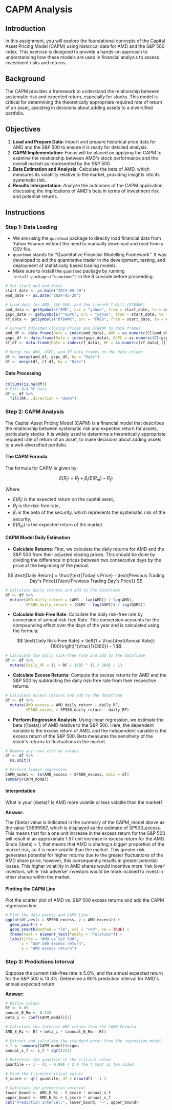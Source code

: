 
# CAPM Analysis

## Introduction

In this assignment, you will explore the foundational concepts of the Capital Asset Pricing Model (CAPM) using historical data for AMD and the S&P 500 index. This exercise is designed to provide a hands-on approach to understanding how these models are used in financial analysis to assess investment risks and returns.

## Background

The CAPM provides a framework to understand the relationship between systematic risk and expected return, especially for stocks. This model is critical for determining the theoretically appropriate required rate of return of an asset, assisting in decisions about adding assets to a diversified portfolio.

## Objectives

1. **Load and Prepare Data:** Import and prepare historical price data for AMD and the S&P 500 to ensure it is ready for detailed analysis.
2. **CAPM Implementation:** Focus will be placed on applying the CAPM to examine the relationship between AMD's stock performance and the overall market as represented by the S&P 500.
3. **Beta Estimation and Analysis:** Calculate the beta of AMD, which measures its volatility relative to the market, providing insights into its systematic risk.
4. **Results Interpretation:** Analyze the outcomes of the CAPM application, discussing the implications of AMD's beta in terms of investment risk and potential returns.

## Instructions

### Step 1: Data Loading

- We are using the `quantmod` package to directly load financial data from Yahoo Finance without the need to manually download and read from a CSV file.
- `quantmod` stands for "Quantitative Financial Modelling Framework". It was developed to aid the quantitative trader in the development, testing, and deployment of statistically based trading models.
- Make sure to install the `quantmod` package by running `install.packages("quantmod")` in the R console before proceeding.

```r
# Set start and end dates
start_date <- as.Date("2019-05-20")
end_date <- as.Date("2024-05-20")

# Load data for AMD, S&P 500, and the 1-month T-Bill (DTB4WK)
amd_data <- getSymbols("AMD", src = "yahoo", from = start_date, to = end_date, auto.assign = FALSE)
gspc_data <- getSymbols("^GSPC", src = "yahoo", from = start_date, to = end_date, auto.assign = FALSE)
rf_data <- getSymbols("DTB4WK", src = "FRED", from = start_date, to = end_date, auto.assign = FALSE)

# Convert Adjusted Closing Prices and DTB4WK to data frames
amd_df <- data.frame(Date = index(amd_data), AMD = as.numeric(Cl(amd_data)))
gspc_df <- data.frame(Date = index(gspc_data), GSPC = as.numeric(Cl(gspc_data)))
rf_df <- data.frame(Date = index(rf_data), RF = as.numeric(rf_data[,1]))  # Accessing the first column of rf_data

# Merge the AMD, GSPC, and RF data frames on the Date column
df <- merge(amd_df, gspc_df, by = "Date")
df <- merge(df, rf_df, by = "Date")
```

#### Data Processing 
```r
colSums(is.na(df))
# Fill N/A RF data
df <- df %>%
  fill(RF, .direction = "down") 
```

### Step 2: CAPM Analysis

The Capital Asset Pricing Model (CAPM) is a financial model that describes the relationship between systematic risk and expected return for assets, particularly stocks. It is widely used to determine a theoretically appropriate required rate of return of an asset, to make decisions about adding assets to a well-diversified portfolio.

#### The CAPM Formula
The formula for CAPM is given by:

$$
E(R_i) = R_f + \beta_i (E(R_m) - R_f)
$$

Where:

- $E(R_i)$ is the expected return on the capital asset,
- $R_f$ is the risk-free rate,
- $\beta_i$ is the beta of the security, which represents the systematic risk of the security,
- $E(R_m)$ is the expected return of the market.



#### CAPM Model Daily Estimation

- **Calculate Returns**: First, we calculate the daily returns for AMD and the S&P 500 from their adjusted closing prices. This should be done by dividing the difference in prices between two consecutive days by the price at the beginning of the period.
  
$$
\text{Daily Return} = \frac{\text{Today's Price} - \text{Previous Trading Day's Price}}{\text{Previous Trading Day's Price}}
$$

```r
# Calculate daily returns and add to the dataframe
df <- df %>%
  mutate(AMD_daily_return = (AMD - lag(AMD)) / lag(AMD),
         SP500_daily_return = (GSPC - lag(GSPC)) / lag(GSPC))
```

- **Calculate Risk-Free Rate**: Calculate the daily risk-free rate by conversion of annual risk-free Rate. This conversion accounts for the compounding effect over the days of the year and is calculated using the formula:
  
$$
\text{Daily Risk-Free Rate} = \left(1 + \frac{\text{Annual Rate}}{100}\right)^{\frac{1}{360}} - 1
$$

```r
# Calculate the daily risk-free rate and add to the dataframe
df <- df %>%
  mutate(daily_RF = (1 + RF / 100) ^ (1 / 360) - 1)
```


- **Calculate Excess Returns**: Compute the excess returns for AMD and the S&P 500 by subtracting the daily risk-free rate from their respective returns.

```r
# Calculate excess returns and add to the dataframe
df <- df %>%
  mutate(AMD_excess = AMD_daily_return - daily_RF,
         SP500_excess = SP500_daily_return - daily_RF)
```


- **Perform Regression Analysis**: Using linear regression, we estimate the beta (\(\beta\)) of AMD relative to the S&P 500. Here, the dependent variable is the excess return of AMD, and the independent variable is the excess return of the S&P 500. Beta measures the sensitivity of the stock's returns to fluctuations in the market.

```r
# Remove any rows with na values
df <- df %>%
  na.omit()

# Perform linear regression
CAPM_model <- lm(AMD_excess ~ SP500_excess, data = df)
summary(CAPM_model)
```


#### Interpretation

What is your \(\beta\)? Is AMD more volatile or less volatile than the market?

**Answer:**

The \(\beta\) value is indicated in the summary of the CAPM_model above as the value 1.5699987, which is displayed as the estimate of SP500_excess. This means that for a one unit increase in the excess return for the S&P 500 will result in an approximate 1.57 unit increase in excess return for the AMD. Since \(\beta\) > 1, that means that AMD is sharing a bigger proportion of the market risk, so it is more volatile than the market. This greater risk generates potential for higher returns due to the greater fluctuations of the AMD share price, however, this consequently results in greater potential losses. This higher volatility in AMD shares would incentive more 'risk lover' investors, while 'risk adverse' investors would be more inclined to invest in other shares within the market.

#### Plotting the CAPM Line
Plot the scatter plot of AMD vs. S&P 500 excess returns and add the CAPM regression line.

```r
# Plot the data points and CAPM line
ggplot(df,aes(x = SP500_excess, y = AMD_excess)) +
  geom_point() +
  geom_smooth(method = "lm", col = "red", se = TRUE) +
  theme(text = element_text(family = "Palatino")) +
  labs(title = "AMD vs S&P 500",
       x = "S&P 500 excess return",
       y = "AMD excess return")
```

### Step 3: Predictions Interval
Suppose the current risk-free rate is 5.0%, and the annual expected return for the S&P 500 is 13.3%. Determine a 90% prediction interval for AMD's annual expected return.



**Answer:**

```r
# Define values
Rf <- 0.05
annual_E_Rm <- 0.133
beta_i <- coef(CAPM_model)[2]

# Calculate the forecast AMD return from the CAPM Formula
AMD_E_Ri <- Rf + beta_i * (annual_E_Rm - Rf)

# Extract and calculate the standard error from the regression model
s_f <- summary(CAPM_model)$sigma
annual_s_f <- s_f * sqrt(252)

# Determine the quantile of the critical value
quantile <- 1 - (1 - 0.90) / 2 # The t test is two sided

# Find the t-score(critical value)
t_score <- qt( quantile, df = nrow(df) - 1 )

# Calculate the prediction interval
lower_bound <- AMD_E_Ri - t_score * annual_s_f
upper_bound <- AMD_E_Ri + t_score * annual_s_f
cat("Prediction interval:", lower_bound, "~", upper_bound)
```
